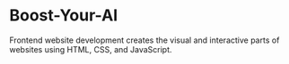 # Boost-Your-AI
Frontend website development creates the visual and interactive parts of websites using HTML, CSS, and JavaScript.

